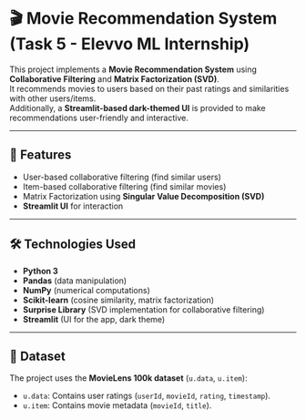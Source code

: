 # 🎬 Movie Recommendation System (Task 5 - Elevvo ML Internship)

This project implements a **Movie Recommendation System** using **Collaborative Filtering** and **Matrix Factorization (SVD)**.  
It recommends movies to users based on their past ratings and similarities with other users/items.  
Additionally, a **Streamlit-based dark-themed UI** is provided to make recommendations user-friendly and interactive.  

---

## 🚀 Features  
- User-based collaborative filtering (find similar users)  
- Item-based collaborative filtering (find similar movies)  
- Matrix Factorization using **Singular Value Decomposition (SVD)**  
- **Streamlit UI** for interaction  

---

## 🛠️ Technologies Used
- **Python 3**  
- **Pandas** (data manipulation)  
- **NumPy** (numerical computations)  
- **Scikit-learn** (cosine similarity, matrix factorization)  
- **Surprise Library** (SVD implementation for collaborative filtering)  
- **Streamlit** (UI for the app, dark theme)  

---

## 📂 Dataset
The project uses the **MovieLens 100k dataset** (`u.data`, `u.item`):  
- `u.data`: Contains user ratings (`userId`, `movieId`, `rating`, `timestamp`).  
- `u.item`: Contains movie metadata (`movieId`, `title`).  
